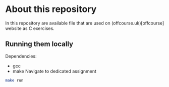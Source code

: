 # About this repository
In this repository are available file that are used on (offcourse.uk)[offcourse] website as C exercises.

## Running them locally
Dependencies:
- gcc 
- make
Navigate to dedicated assignment
```sh
make run
```


